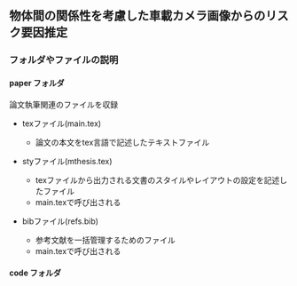 ## 物体間の関係性を考慮した車載カメラ画像からのリスク要因推定

### フォルダやファイルの説明

#### paper フォルダ

論文執筆関連のファイルを収録

- texファイル(main.tex)
  - 論文の本文をtex言語で記述したテキストファイル
    
- styファイル(mthesis.tex)
  - texファイルから出力される文書のスタイルやレイアウトの設定を記述したファイル
  - main.texで呼び出される
    
- bibファイル(refs.bib)
  - 参考文献を一括管理するためのファイル
  - main.texで呼び出される

#### code フォルダ
